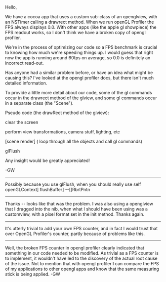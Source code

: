 

Hello,

We have a cocoa app that uses a custom sub-class of an openglview,  with an NSTimer calling a drawrect method.  When we run openGL Profiler the FPS always displays 0.0.  With other apps (like the apple gl showpiece) the FPS readout works,  so I don't think we have a broken copy of opengl profiler.

We're in the process of optimizing our code so a FPS benchmark is crucial to knowing how much we're speeding things up.  I would guess that right now the app is running around 60fps on average,  so 0.0 is definitely an incorrect read-out.

Has anyone had a similar problem before,  or have an idea what might be causing this?  I've looked at the opengl profiler docs,  but there isn't much detailed information.

To provide a little more detail about our code,  some of the gl commands occur in the drawrect method of the glview,  and some gl commands occur in a separate class (the "Scene").  

Pseudo code (the drawRect method of the glview):

clear the screen

perform view transformations,  camera stuff,  lighting,  etc

[scene render] ( loop through all the objects and call gl commands)


glFlush


Any insight would be greatly appreciated!

-GW

----
Possibly because you use glFlush, when you should really use self openGLContext] flushBuffer] --[[RbrtPntn

----
Thanks -- looks like that was the problem.  I was also using a openglview that I dragged into the nib,  when what I should have been using was a customview,  with a pixel format set in the init method.  Thanks again.

----
It's utterly trivial to add your own FPS counter, and in fact I would trust that over OpenGL Profiler's counter, partly because of problems like this.

----
Well,  the broken FPS counter in opengl profiler clearly indicated that something in our code needed to be modified.  As trivial as a FPS counter is to implement,  it wouldn't have led to the discovery of the actual root cause of the issue. Not to mention that with opengl profiler I can compare the FPS of my applications to other opengl apps and know that the same measuring stick is being applied. -GW
